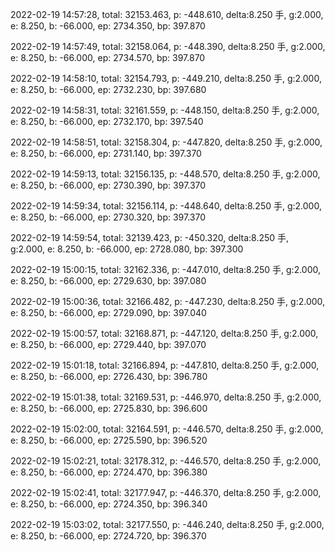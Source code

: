 2022-02-19 14:57:28, total: 32153.463, p: -448.610, delta:8.250 手, g:2.000, e: 8.250, b: -66.000, ep: 2734.350, bp: 397.870

2022-02-19 14:57:49, total: 32158.064, p: -448.390, delta:8.250 手, g:2.000, e: 8.250, b: -66.000, ep: 2734.570, bp: 397.870

2022-02-19 14:58:10, total: 32154.793, p: -449.210, delta:8.250 手, g:2.000, e: 8.250, b: -66.000, ep: 2732.230, bp: 397.680

2022-02-19 14:58:31, total: 32161.559, p: -448.150, delta:8.250 手, g:2.000, e: 8.250, b: -66.000, ep: 2732.170, bp: 397.540

2022-02-19 14:58:51, total: 32158.304, p: -447.820, delta:8.250 手, g:2.000, e: 8.250, b: -66.000, ep: 2731.140, bp: 397.370

2022-02-19 14:59:13, total: 32156.135, p: -448.570, delta:8.250 手, g:2.000, e: 8.250, b: -66.000, ep: 2730.390, bp: 397.370

2022-02-19 14:59:34, total: 32156.114, p: -448.640, delta:8.250 手, g:2.000, e: 8.250, b: -66.000, ep: 2730.320, bp: 397.370

2022-02-19 14:59:54, total: 32139.423, p: -450.320, delta:8.250 手, g:2.000, e: 8.250, b: -66.000, ep: 2728.080, bp: 397.300

2022-02-19 15:00:15, total: 32162.336, p: -447.010, delta:8.250 手, g:2.000, e: 8.250, b: -66.000, ep: 2729.630, bp: 397.080

2022-02-19 15:00:36, total: 32166.482, p: -447.230, delta:8.250 手, g:2.000, e: 8.250, b: -66.000, ep: 2729.090, bp: 397.040

2022-02-19 15:00:57, total: 32168.871, p: -447.120, delta:8.250 手, g:2.000, e: 8.250, b: -66.000, ep: 2729.440, bp: 397.070

2022-02-19 15:01:18, total: 32166.894, p: -447.810, delta:8.250 手, g:2.000, e: 8.250, b: -66.000, ep: 2726.430, bp: 396.780

2022-02-19 15:01:38, total: 32169.531, p: -446.970, delta:8.250 手, g:2.000, e: 8.250, b: -66.000, ep: 2725.830, bp: 396.600

2022-02-19 15:02:00, total: 32164.591, p: -446.570, delta:8.250 手, g:2.000, e: 8.250, b: -66.000, ep: 2725.590, bp: 396.520

2022-02-19 15:02:21, total: 32178.312, p: -446.570, delta:8.250 手, g:2.000, e: 8.250, b: -66.000, ep: 2724.470, bp: 396.380

2022-02-19 15:02:41, total: 32177.947, p: -446.370, delta:8.250 手, g:2.000, e: 8.250, b: -66.000, ep: 2724.350, bp: 396.340

2022-02-19 15:03:02, total: 32177.550, p: -446.240, delta:8.250 手, g:2.000, e: 8.250, b: -66.000, ep: 2724.720, bp: 396.370